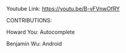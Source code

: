 Youtube Link: https://youtu.be/B-vFVnwOfRY

CONTRIBUTIONS:

Howard You: Autocomplete

Benjamin Wu: Android


